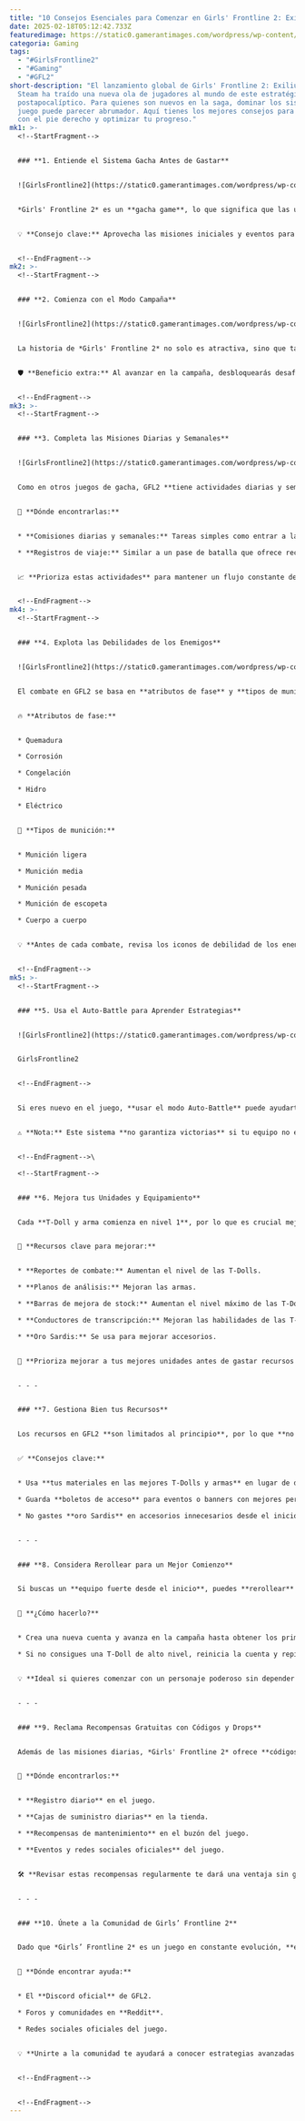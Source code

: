 ```yaml
---
title: "10 Consejos Esenciales para Comenzar en Girls' Frontline 2: Exilium en Steam"
date: 2025-02-18T05:12:42.733Z
featuredimage: https://static0.gamerantimages.com/wordpress/wp-content/uploads/2025/02/featured-2.jpg?q=70&fit=crop&w=1140&h=&dpr=1
categoria: Gaming
tags:
  - "#GirlsFrontline2"
  - "#Gaming"
  - "#GFL2"
short-description: "El lanzamiento global de Girls' Frontline 2: Exilium en
  Steam ha traído una nueva ola de jugadores al mundo de este estratégico gacha
  postapocalíptico. Para quienes son nuevos en la saga, dominar los sistemas del
  juego puede parecer abrumador. Aquí tienes los mejores consejos para empezar
  con el pie derecho y optimizar tu progreso."
mk1: >-
  <!--StartFragment-->


  ### **1. Entiende el Sistema Gacha Antes de Gastar**


  ![GirlsFrontline2](https://static0.gamerantimages.com/wordpress/wp-content/uploads/wm/2025/02/gacha-3.jpg?q=49&fit=crop&w=750&h=422&dpr=2 "GirlsFrontline2")


  *Girls' Frontline 2* es un **gacha game**, lo que significa que las unidades y armas más poderosas se obtienen a través de invocaciones aleatorias con la moneda del juego. Sin embargo, **GFL2 es bastante generoso con las recompensas gratuitas**, por lo que **no es recomendable gastar dinero al principio**.


  💡 **Consejo clave:** Aprovecha las misiones iniciales y eventos para obtener **boletos de acceso gratuitos** y ahorrar recursos valiosos para el futuro.


  <!--EndFragment-->
mk2: >-
  <!--StartFragment-->


  ### **2. Comienza con el Modo Campaña**


  ![GirlsFrontline2](https://static0.gamerantimages.com/wordpress/wp-content/uploads/wm/2025/02/campaign-2.jpg?q=49&fit=crop&w=750&h=422&dpr=2 "GirlsFrontline2")


  La historia de *Girls' Frontline 2* no solo es atractiva, sino que también **funciona como un tutorial** para entender las mecánicas del juego. Además, completar las misiones principales te **recompensa con recursos, skins y boletos de acceso** sin necesidad de gastar dinero.


  🛡 **Beneficio extra:** Al avanzar en la campaña, desbloquearás desafíos y modos adicionales que aumentarán tus posibilidades de obtener mejores unidades.


  <!--EndFragment-->
mk3: >-
  <!--StartFragment-->


  ### **3. Completa las Misiones Diarias y Semanales**


  ![GirlsFrontline2](https://static0.gamerantimages.com/wordpress/wp-content/uploads/wm/2025/02/daily-3.jpg?q=49&fit=crop&w=750&h=422&dpr=2 "GirlsFrontline2")


  Como en otros juegos de gacha, GFL2 **tiene actividades diarias y semanales** que otorgan recursos importantes con **solo unos minutos de juego al día**.


  📌 **Dónde encontrarlas:**


  * **Comisiones diarias y semanales:** Tareas simples como entrar a la tienda o completar ciertas batallas.

  * **Registros de viaje:** Similar a un pase de batalla que ofrece recompensas conforme completas misiones diarias.


  📈 **Prioriza estas actividades** para mantener un flujo constante de recursos sin esfuerzo.


  <!--EndFragment-->
mk4: >-
  <!--StartFragment-->


  ### **4. Explota las Debilidades de los Enemigos**


  ![GirlsFrontline2](https://static0.gamerantimages.com/wordpress/wp-content/uploads/wm/2025/02/damage-1-1.jpg?q=49&fit=crop&w=750&h=422&dpr=2 "GirlsFrontline2")


  El combate en GFL2 se basa en **atributos de fase** y **tipos de munición**, los cuales pueden hacer más o menos daño dependiendo del enemigo.


  🔥 **Atributos de fase:**


  * Quemadura

  * Corrosión

  * Congelación

  * Hidro

  * Eléctrico


  🔫 **Tipos de munición:**


  * Munición ligera

  * Munición media

  * Munición pesada

  * Munición de escopeta

  * Cuerpo a cuerpo


  💡 **Antes de cada combate, revisa los iconos de debilidad de los enemigos** para elegir el equipo más efectivo.


  <!--EndFragment-->
mk5: >-
  <!--StartFragment-->


  ### **5. Usa el Auto-Battle para Aprender Estrategias**


  ![GirlsFrontline2](https://static0.gamerantimages.com/wordpress/wp-content/uploads/2025/02/daiyan-3.jpg?q=49&fit=crop&w=750&h=422&dpr=2 "GirlsFrontline2")


  GirlsFrontline2


  <!--EndFragment-->


  Si eres nuevo en el juego, **usar el modo Auto-Battle** puede ayudarte a comprender cómo funciona el combate. **Observar los movimientos de tus unidades** te permitirá analizar las mejores tácticas para futuras batallas.


  ⚠ **Nota:** Este sistema **no garantiza victorias** si tu equipo no está bien optimizado, así que úsalo con precaución.


  <!--EndFragment-->\

  <!--StartFragment-->


  ### **6. Mejora tus Unidades y Equipamiento**


  Cada **T-Doll y arma comienza en nivel 1**, por lo que es crucial mejorarlas para que sigan siendo competitivas.


  📌 **Recursos clave para mejorar:**


  * **Reportes de combate:** Aumentan el nivel de las T-Dolls.

  * **Planos de análisis:** Mejoran las armas.

  * **Barras de mejora de stock:** Aumentan el nivel máximo de las T-Dolls.

  * **Conductores de transcripción:** Mejoran las habilidades de las T-Dolls.

  * **Oro Sardis:** Se usa para mejorar accesorios.


  🔄 **Prioriza mejorar a tus mejores unidades antes de gastar recursos en otras menos útiles.**


  - - -


  ### **7. Gestiona Bien tus Recursos**


  Los recursos en GFL2 **son limitados al principio**, por lo que **no los gastes sin una estrategia clara**.


  ✅ **Consejos clave:**


  * Usa **tus materiales en las mejores T-Dolls y armas** en lugar de desperdiciarlos en unidades que no usarás a largo plazo.

  * Guarda **boletos de acceso** para eventos o banners con mejores personajes.

  * No gastes **oro Sardis** en accesorios innecesarios desde el inicio.


  - - -


  ### **8. Considera Rerollear para un Mejor Comienzo**


  Si buscas un **equipo fuerte desde el inicio**, puedes **rerollear** para obtener mejores unidades sin gastar dinero.


  📌 **¿Cómo hacerlo?**


  * Crea una nueva cuenta y avanza en la campaña hasta obtener los primeros boletos de acceso.

  * Si no consigues una T-Doll de alto nivel, reinicia la cuenta y repite el proceso.


  💡 **Ideal si quieres comenzar con un personaje poderoso sin depender de la suerte a futuro.**


  - - -


  ### **9. Reclama Recompensas Gratuitas con Códigos y Drops**


  Además de las misiones diarias, *Girls' Frontline 2* ofrece **códigos de regalo** y recompensas gratuitas para los jugadores.


  📌 **Dónde encontrarlos:**


  * **Registro diario** en el juego.

  * **Cajas de suministro diarias** en la tienda.

  * **Recompensas de mantenimiento** en el buzón del juego.

  * **Eventos y redes sociales oficiales** del juego.


  🛠 **Revisar estas recompensas regularmente te dará una ventaja sin gastar dinero.**


  - - -


  ### **10. Únete a la Comunidad de Girls’ Frontline 2**


  Dado que *Girls’ Frontline 2* es un juego en constante evolución, **estar al día con los cambios y estrategias es clave**.


  👥 **Dónde encontrar ayuda:**


  * El **Discord oficial** de GFL2.

  * Foros y comunidades en **Reddit**.

  * Redes sociales oficiales del juego.


  💡 **Unirte a la comunidad te ayudará a conocer estrategias avanzadas, enterarte de eventos y obtener códigos exclusivos.**


  <!--EndFragment-->


  <!--EndFragment-->
---
```

